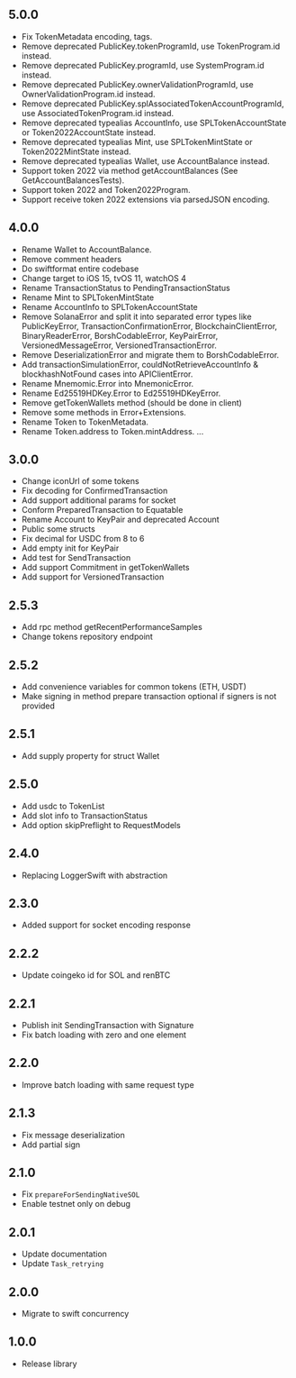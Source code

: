 ## 5.0.0

- Fix TokenMetadata encoding, tags.
- Remove deprecated PublicKey.tokenProgramId, use TokenProgram.id instead.
- Remove deprecated PublicKey.programId, use SystemProgram.id instead.
- Remove deprecated PublicKey.ownerValidationProgramId, use OwnerValidationProgram.id instead.
- Remove deprecated PublicKey.splAssociatedTokenAccountProgramId, use AssociatedTokenProgram.id instead.
- Remove deprecated typealias AccountInfo, use SPLTokenAccountState or Token2022AccountState instead.
- Remove deprecated typealias Mint, use SPLTokenMintState or Token2022MintState instead.
- Remove deprecated typealias Wallet, use AccountBalance instead.
- Support token 2022 via method getAccountBalances (See GetAccountBalancesTests).
- Support token 2022 and Token2022Program.
- Support receive token 2022 extensions via parsedJSON encoding.

## 4.0.0

- Rename Wallet to AccountBalance.
- Remove comment headers
- Do swiftformat entire codebase
- Change target to iOS 15, tvOS 11, watchOS 4
- Rename TransactionStatus to PendingTransactionStatus
- Rename Mint to SPLTokenMintState
- Rename AccountInfo to SPLTokenAccountState
- Remove SolanaError and split it into separated error types like PublicKeyError, TransactionConfirmationError, BlockchainClientError, BinaryReaderError, BorshCodableError, KeyPairError, VersionedMessageError, VersionedTransactionError.
- Remove DeserializationError and migrate them to BorshCodableError.
- Add transactionSimulationError, couldNotRetrieveAccountInfo & blockhashNotFound cases into APIClientError.
- Rename Mnemomic.Error into MnemonicError.
- Rename Ed25519HDKey.Error to Ed25519HDKeyError.
- Remove getTokenWallets method (should be done in client)
- Remove some methods in Error+Extensions.
- Rename Token to TokenMetadata.
- Rename Token.address to Token.mintAddress.
...

## 3.0.0

- Change iconUrl of some tokens
- Fix decoding for ConfirmedTransaction
- Add support additional params for socket
- Conform PreparedTransaction to Equatable
- Rename Account to KeyPair and deprecated Account
- Public some structs
- Fix decimal for USDC from 8 to 6
- Add empty init for KeyPair
- Add test for SendTransaction
- Add support Commitment in getTokenWallets
- Add support for VersionedTransaction

## 2.5.3

- Add rpc method getRecentPerformanceSamples
- Change tokens repository endpoint

## 2.5.2

- Add convenience variables for common tokens (ETH, USDT)
- Make signing in method prepare transaction optional if signers is not provided

## 2.5.1

- Add supply property for struct Wallet

## 2.5.0

- Add usdc to TokenList
- Add slot info to TransactionStatus
- Add option skipPreflight to RequestModels

## 2.4.0

- Replacing LoggerSwift with abstraction

## 2.3.0

- Added support for socket encoding response

## 2.2.2

- Update coingeko id for SOL and renBTC

## 2.2.1

- Publish init SendingTransaction with Signature
- Fix batch loading with zero and one element

## 2.2.0

- Improve batch loading with same request type

## 2.1.3

- Fix message deserialization
- Add partial sign

## 2.1.0

- Fix `prepareForSendingNativeSOL`
- Enable testnet only on debug

## 2.0.1

- Update documentation
- Update `Task_retrying`

## 2.0.0

- Migrate to swift concurrency

## 1.0.0

- Release library
